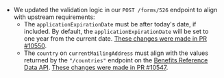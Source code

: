 - We updated the validation logic in our `POST /forms/526` endpoint to align with upstream requirements:
  - The `applicationExpirationDate` must be after today's date, if included. By default, the `applicationExpirationDate` will be set to one year from the current date. [These changes were made in PR #10550](https://github.com/department-of-veterans-affairs/vets-api/pull/10550).
  - The `country` on `currentMailingAddress` must align with the values returned by the `"/countries"` endpoint on the [Benefits Reference Data API](https://developer.va.gov/explore/benefits/docs/benefits_reference_data?version=current). [These changes were made in PR #10547](https://github.com/department-of-veterans-affairs/vets-api/pull/10547).
